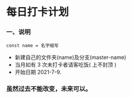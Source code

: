 # 每日打卡计划

### 一、说明
```
const name = 名字缩写
```

- 新建自己的文件夹(name)及分支(master-name)
- 当月如有 3 次未打卡者请客吃饭( 上不封顶 )
- 开始日期 2021-7-9.




### 虽然过去不能改变，未来可以。
